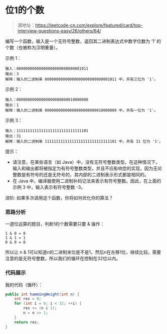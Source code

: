 # 位1的个数

> 源地址：https://leetcode-cn.com/explore/featured/card/top-interview-questions-easy/26/others/64/

编写一个函数，输入是一个无符号整数，返回其二进制表达式中数字位数为 ‘1’ 的个数（也被称为汉明重量）。


示例 1：
```
输入：00000000000000000000000000001011
输出：3
解释：输入的二进制串 00000000000000000000000000001011 中，共有三位为 '1'。
```
示例 2：
```
输入：00000000000000000000000010000000
输出：1
解释：输入的二进制串 00000000000000000000000010000000 中，共有一位为 '1'。
```
示例 3：
```
输入：11111111111111111111111111111101
输出：31
解释：输入的二进制串 11111111111111111111111111111101 中，共有 31 位为 '1'。
``` 

提示：

* 请注意，在某些语言（如 Java）中，没有无符号整数类型。在这种情况下，输入和输出都将被指定为有符号整数类型，并且不应影响您的实现，因为无论整数是有符号的还是无符号的，其内部的二进制表示形式都是相同的。
* 在 Java 中，编译器使用二进制补码记法来表示有符号整数。因此，在上面的 示例 3 中，输入表示有符号整数 -3。
 

进阶:
如果多次调用这个函数，你将如何优化你的算法？

### 思路分析
一道位运算的题目，判断1的个数需要只要 & 操作：
```
1 & 0 = 0
1 & 1 = 1
0 & 0 = 0
```
所以让 n & 1可以知道n的二进制末位是不是1，然后n在左移1位，继续比较。需要注意的是无符号整数，所以我们的循环在控制在32位以内。

### 代码展示
我的代码（循环）：
```java
public int hammingWeight(int n) {
    int res = 0;
    for (int i = 0; i < 32; ++i) {
        res += (n & 1);
        n = n >> 1;
    }
    return res;
}
```

